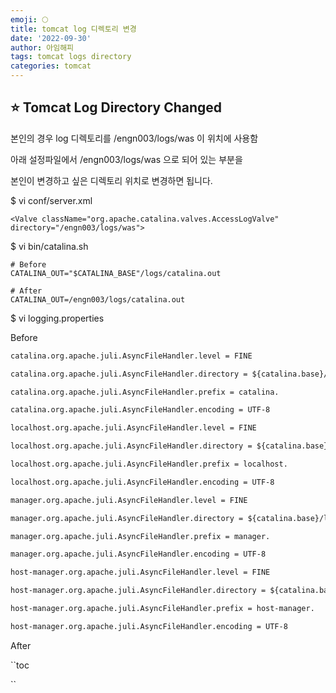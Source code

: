 ```yaml
---
emoji: 🌕
title: tomcat log 디렉토리 변경
date: '2022-09-30'
author: 아임해피
tags: tomcat logs directory
categories: tomcat
---
```


## ⭐️ Tomcat Log Directory Changed

본인의 경우 log 디렉토리를  /engn003/logs/was 이 위치에 사용함

아래 설정파일에서 /engn003/logs/was 으로 되어 있는 부분을

본인이 변경하고 싶은 디렉토리 위치로 변경하면 됩니다.

$ vi conf/server.xml

```
<Valve className="org.apache.catalina.valves.AccessLogValve" directory="/engn003/logs/was">
```

$ vi bin/catalina.sh

```
# Before
CATALINA_OUT="$CATALINA_BASE"/logs/catalina.out    

# After
CATALINA_OUT=/engn003/logs/catalina.out                   

```



$ vi logging.properties

Before

```xml
catalina.org.apache.juli.AsyncFileHandler.level = FINE

catalina.org.apache.juli.AsyncFileHandler.directory = ${catalina.base}/logs

catalina.org.apache.juli.AsyncFileHandler.prefix = catalina.

catalina.org.apache.juli.AsyncFileHandler.encoding = UTF-8

localhost.org.apache.juli.AsyncFileHandler.level = FINE

localhost.org.apache.juli.AsyncFileHandler.directory = ${catalina.base}/logs

localhost.org.apache.juli.AsyncFileHandler.prefix = localhost.

localhost.org.apache.juli.AsyncFileHandler.encoding = UTF-8

manager.org.apache.juli.AsyncFileHandler.level = FINE

manager.org.apache.juli.AsyncFileHandler.directory = ${catalina.base}/logs

manager.org.apache.juli.AsyncFileHandler.prefix = manager.

manager.org.apache.juli.AsyncFileHandler.encoding = UTF-8

host-manager.org.apache.juli.AsyncFileHandler.level = FINE

host-manager.org.apache.juli.AsyncFileHandler.directory = ${catalina.base}/logs

host-manager.org.apache.juli.AsyncFileHandler.prefix = host-manager.

host-manager.org.apache.juli.AsyncFileHandler.encoding = UTF-8
```

After

``toc

``

